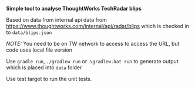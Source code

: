 
**Simple tool to analyse ThoughtWorks TechRadar blips**

Based on data from internal api data from https://www.thoughtworks.com/internal/api/radar/blips 
which is checked in to `data/blips.json`

_NOTE:_ You need to be on TW network to access to access the URL, but code uses local file version

Use `gradle run`, `./gradlew run` or .`\gradlew.bat run` to generate output which is placed into `data` folder

Use test target to run the unit tests.


